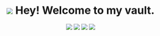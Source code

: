 <h1 align="center"><img src="https://img.icons8.com/fluency/48/null/bmo.png"> Hey! Welcome to my vault.
</h1>

<p align="center">
    <a href = "https://www.facebook.com/hifazmh/"><img src="https://img.icons8.com/fluency/48/null/facebook-circled.png"/></a>
<a href = "https://twitter.com/mhhifazofficial/"><img src="https://img.icons8.com/fluency/48/null/twitter-circled.png"/></a>
<a href = "https://www.instagram.com/mhhifaz/"><img src="https://img.icons8.com/fluency/48/null/instagram-new.png"/></a>
<a href = "https://www.youtube.com/channel/@mhhifaz"><img src="https://img.icons8.com/fluency/48/null/youtube-play.png"/></a>
</p>

